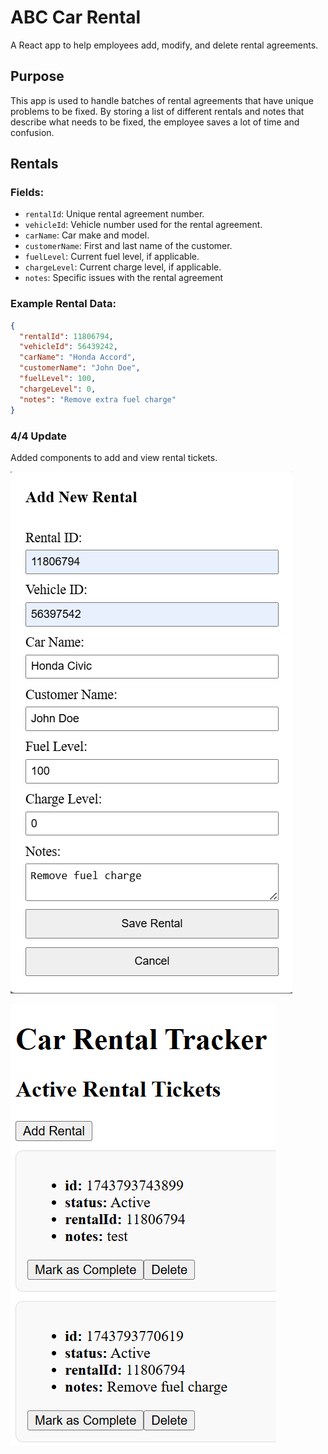 # ABC Car Rental

A React app to help employees add, modify, and delete rental agreements.

## Purpose

This app is used to handle batches of rental agreements that have unique problems to be fixed. By storing a list of different rentals and notes that describe what needs to be fixed, the employee saves a lot of time and confusion.

## Rentals

### Fields:

- `rentalId`: Unique rental agreement number.
- `vehicleId`: Vehicle number used for the rental agreement.
- `carName`: Car make and model.
- `customerName`: First and last name of the customer.
- `fuelLevel`: Current fuel level, if applicable.
- `chargeLevel`: Current charge level, if applicable.
- `notes`: Specific issues with the rental agreement

### Example Rental Data:

```json
{
  "rentalId": 11806794,
  "vehicleId": 56439242,
  "carName": "Honda Accord",
  "customerName": "John Doe",
  "fuelLevel": 100,
  "chargeLevel": 0,
  "notes": "Remove extra fuel charge"
}
```

### 4/4 Update

Added components to add and view rental tickets.

![Add Rental Ticket](public/screenshots/abc_2.png)

![View Rental Tickets](public/screenshots/abc_1.png)

